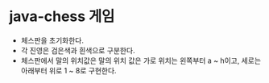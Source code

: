 # java-chess 게임
- 체스판을 초기화한다. 
- 각 진영은 검은색과 흰색으로 구분한다. 
- 체스판에서 말의 위치값은 말의 위치 값은 가로 위치는 왼쪽부터 a ~ h이고, 세로는 아래부터 위로 1
 ~ 8로 구현한다.
